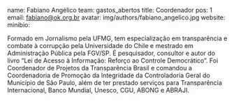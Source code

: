 name: Fabiano Angélico
team: gastos_abertos
title: Coordenador
pos: 1
email: fabiano@ok.org.br
avatar: img/authors/fabiano_angelico.jpg
website: 
minibio:

Formado em Jornalismo pela UFMG, tem especialização em transparência e combate à corrupção pela Universidade do Chile e mestrado em Administração Pública pela FGV/SP. É pesquisador, consultor e autor do livro “Lei de Acesso à Informação: Reforço ao Controle Democrático”. Foi Coordenador de Projetos da Transparência Brasil e comandou a Coordenadoria de Promoção da Integridade da Controladoria Geral do Município de São Paulo, além de ter prestado serviços para Transparência Internacional, Banco Mundial, Unesco, CGU, ABONG e ABRAJI.
